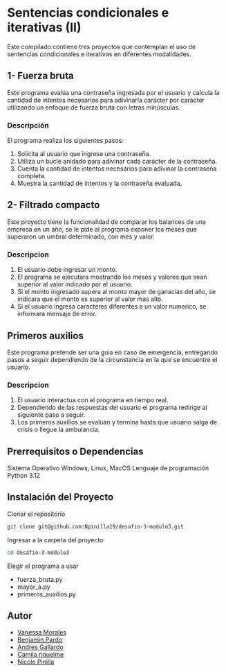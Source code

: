 # Sentencias condicionales e iterativas (II)

Este compilado contiene tres proyectos que contemplan el uso de sentencias condicionales e iterativas en diferentes modalidades.

## 1- Fuerza bruta


Este programa evalúa una contraseña ingresada por el usuario y calcula la cantidad de intentos necesarios para adivinarla carácter por carácter utilizando un enfoque de fuerza bruta con letras minúsculas.

### Descripción

El programa realiza los siguientes pasos:
1. Solicita al usuario que ingrese una contraseña.
2. Utiliza un bucle anidado para adivinar cada carácter de la contraseña.
3. Cuenta la cantidad de intentos necesarios para adivinar la contraseña completa.
4. Muestra la cantidad de intentos y la contraseña evaluada.

## 2- Filtrado compacto

Este proyecto tiene la funcionalidad de comparar los balances de una empresa en un año, se le pide al programa exponer los meses que superaron un umbral determinado, con mes y valor.

### Descripcion

1. El usuario debe ingresar un monto.
2. El programa se ejecutara mostrando los meses y valores que sean superior al valor indicado por el usuario.
3. Si el monto ingresado supera al monto mayor de ganacias del año, se indicara que el monto es superior al valor mas alto.
4. Si el usuario ingresa caracteres diferentes a un valor numerico, se informara mensaje de error.

## Primeros auxilios 

Este programa pretende ser una guia en caso de emergencia, entregando pasos a seguir dependiendo de la circunstancia en la que se encuentre el usuario.

### Descripcion

1. El usuario interactua con el programa en tiempo real.
2. Dependiendo de las respuestas del usuario el programa redirige al siguiente paso a seguir.
3. Los primeros auxilios se evaluan y termina hasta que usuario salga de crisis o llegue la ambulancia.


## Prerrequisitos o Dependencias

Sistema Operativo Windows, Linux, MacOS
Lenguaje de programación Python 3.12

## Instalación del Proyecto

Clonar el repositorio
```bash
git clone git@github.com:Npinilla19/desafio-3-modulo3.git
```

Ingresar a la carpeta del proyecto

```bash
cd desafio-3-modulo3
```

Elegir el programa a usar 

- fuerza_bruta.py
- mayor_a.py
- primeros_auxilios.py


## Autor

- [Vanessa Morales](https://github.com/vanemn)
- [Benjamin Pardo](https://github.com/bpardo02)
- [Andres Gallardo](https://github.com/AndresGallardo95)
- [Camila riquelme](https://github.com/camilariquelme)
- [Nicole Pinilla](https://github.com/Npinilla19)